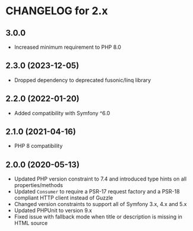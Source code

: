 # CHANGELOG for 2.x

## 3.0.0

* Increased minimum requirement to PHP 8.0

## 2.3.0 (2023-12-05)

* Dropped dependency to deprecated fusonic/linq library

## 2.2.0 (2022-01-20)

* Added compatibility with Symfony ^6.0

## 2.1.0 (2021-04-16)

* PHP 8 compatibility

## 2.0.0 (2020-05-13)

* Updated PHP version constraint to 7.4 and introduced type hints on all properties/methods
* Updated `Consumer` to require a PSR-17 request factory and a PSR-18 compliant HTTP client instead of Guzzle
* Changed version constraints to support all of Symfony 3.x, 4.x and 5.x
* Updated PHPUnit to version 9.x
* Fixed issue with fallback mode when title or description is missing in HTML source

